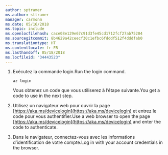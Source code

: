 ```yaml
---
author: sptramer
ms.author: sttramer
manager: carmonm
ms.date: 05/16/2018
ms.topic: include
ms.openlocfilehash: cace08e129e67c91d3fe45cd1712fcf27ab75204
ms.sourcegitcommit: 8b4629a42ceecf30c1efbc6fdddf512f4dddfab0
ms.translationtype: HT
ms.contentlocale: fr-FR
ms.lasthandoff: 05/18/2018
ms.locfileid: "34443523"
---
```

1. <span data-ttu-id="afa68-101">Exécutez la commande login.</span><span class="sxs-lookup"><span data-stu-id="afa68-101">Run the login command.</span></span>

    ```azurecli-interactive
    az login
    ```

   <span data-ttu-id="afa68-102">Vous obtenez un code que vous utiliserez à l’étape suivante.</span><span class="sxs-lookup"><span data-stu-id="afa68-102">You get a code to use in the next step.</span></span>

2. <span data-ttu-id="afa68-103">Utilisez un navigateur web pour ouvrir la page [https://aka.ms/devicelogin](https://aka.ms/devicelogin) et entrez le code pour vous authentifier.</span><span class="sxs-lookup"><span data-stu-id="afa68-103">Use a web browser to open the page [https://aka.ms/devicelogin](https://aka.ms/devicelogin) and enter the code to authenticate.</span></span>

3. <span data-ttu-id="afa68-104">Dans le navigateur, connectez-vous avec les informations d’identification de votre compte.</span><span class="sxs-lookup"><span data-stu-id="afa68-104">Log in with your account credentials in the browser.</span></span>